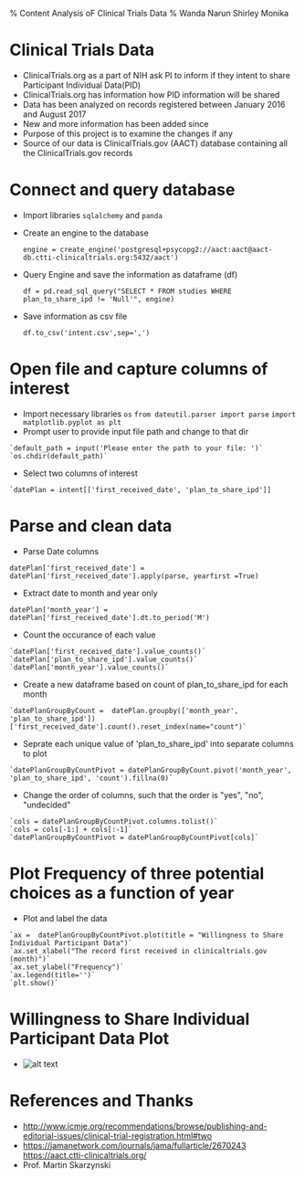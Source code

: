 % Content Analysis oF Clinical Trials Data
% Wanda Narun Shirley Monika

# Clinical Trials Data
  - ClinicalTrials.org as a part of NIH ask PI to inform if they intent to share Participant Individual Data(PID)
  - ClinicalTrials.org has information how PID information will be shared
  - Data has been analyzed on records registered between January 2016 and August 2017
  - New and more information has been added since
  - Purpose of this project is to examine the changes if any
  - Source of our data is ClinicalTrials.gov (AACT) database containing all the ClinicalTrials.gov records
 # Connect and query database
  - Import libraries `sqlalchemy`  and `panda`
  - Create an engine to the database
  
    `engine = create_engine('postgresql+psycopg2://aact:aact@aact-db.ctti-clinicaltrials.org:5432/aact')`
  - Query Engine and save the information as dataframe (df)
  
    `df = pd.read_sql_query("SELECT * FROM studies WHERE plan_to_share_ipd != 'Null'", engine)`
  - Save information as csv file
  
    `df.to_csv('intent.csv',sep=',')`
    
  # Open file and capture columns of interest
   - Import necessary libraries `os` `from dateutil.parser import parse` `import matplotlib.pyplot as plt`
   - Prompt user to provide input file path and change to that dir
   
    `default_path = input('Please enter the path to your file: ')`
    `os.chdir(default_path)`
   - Select two columns of interest
   
    `datePlan = intent[['first_received_date', 'plan_to_share_ipd']]  

  # Parse and clean data
   - Parse Date columns
   
   `datePlan['first_received_date'] = datePlan['first_received_date'].apply(parse, yearfirst =True)`
   - Extract date to month and year only
   
   `datePlan['month_year'] = datePlan['first_received_date'].dt.to_period('M')`
   - Count the occurance of each value
   
    `datePlan['first_received_date'].value_counts()`
    `datePlan['plan_to_share_ipd'].value_counts()`
    `datePlan['month_year'].value_counts()`
   - Create a new dataframe based on count of plan_to_share_ipd for each month
   
    `datePlanGroupByCount =  datePlan.groupby(['month_year', 'plan_to_share_ipd'])['first_received_date'].count().reset_index(name="count")`
   - Seprate each unique value of 'plan_to_share_ipd' into separate columns to plot
   
    `datePlanGroupByCountPivot = datePlanGroupByCount.pivot('month_year', 'plan_to_share_ipd', 'count').fillna(0)`

   - Change the order of columns, such that the order is "yes", "no", "undecided"
   
    `cols = datePlanGroupByCountPivot.columns.tolist()`
    `cols = cols[-1:] + cols[:-1]`
    `datePlanGroupByCountPivot = datePlanGroupByCountPivot[cols]`
    
  #  Plot Frequency of three potential choices as a function of year
   - Plot and label the data 
   
    `ax =  datePlanGroupByCountPivot.plot(title = "Willingness to Share Individual Participant Data")`
    `ax.set_xlabel("The record first received in clinicaltrials.gov (month)")`
    `ax.set_ylabel("Frequency")`
    `ax.legend(title='')`
    `plt.show()`
    
  # Willingness to Share Individual Participant Data Plot
   -  ![alt text](https://github.com/mbihan/biof309_spring2018_project1/tree/master/ContentAnalysisOfClinicalTrialsData/SharePIDByYear.png)
   
  # References and Thanks
   - http://www.icmje.org/recommendations/browse/publishing-and-editorial-issues/clinical-trial-registration.html#two 
   - https://jamanetwork.com/journals/jama/fullarticle/2670243 https://aact.ctti-clinicaltrials.org/
   - Prof. Martin Skarzynski
   
